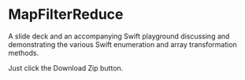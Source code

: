 # MapFilterReduce
A slide deck and an accompanying Swift playground discussing and demonstrating the various Swift enumeration and array transformation methods. 

Just click the Download Zip button. 
